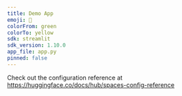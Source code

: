 ```yaml
---
title: Demo App
emoji: 💩
colorFrom: green
colorTo: yellow
sdk: streamlit
sdk_version: 1.10.0
app_file: app.py
pinned: false
---
```


Check out the configuration reference at https://huggingface.co/docs/hub/spaces-config-reference
